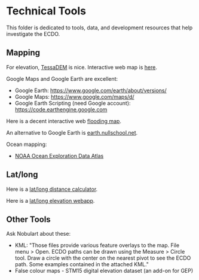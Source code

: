 # Technical Tools

This folder is dedicated to tools, data, and development resources that help investigate the ECDO.

## Mapping

For elevation, [TessaDEM](https://tessadem.com/) is nice. Interactive web map is [here](https://en-gb.topographic-map.com/map/?center=14.43468%2C0.17578&popup=68.02073%2C175.78125).

Google Maps and Google Earth are excellent:
- Google Earth: https://www.google.com/earth/about/versions/
- Google Maps: https://www.google.com/maps/d/
- Google Earth Scripting (need Google account): https://code.earthengine.google.com

Here is a decent interactive web [flooding map](floodmap.net).

An alternative to Google Earth is [earth.nullschool.net](https://earth.nullschool.net).

Ocean mapping:
- [NOAA Ocean Exploration Data Atlas](ncei.noaa.gov/maps/ocean-exploration-data-atlas)

## Lat/long

Here is a [lat/long distance calculator](latlongdata.com/distance-calculator).

Here is a [lat/long elevation webapp](latlongdata.com/elevation).

## Other Tools

Ask Nobulart about these:
- KML: "Those files provide various feature overlays to the map. File menu > Open. ECDO paths can be drawn using the Measure > Circle tool. Draw a circle with the center on the nearest pivot to see the ECDO path. Some examples contained in the attached KML."
- False colour maps - STM15 digital elevation dataset (an add-on for GEP)
